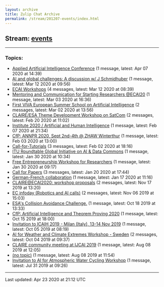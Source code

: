 ```yaml
---
layout: archive
title: Zulip Chat Archive
permalink: /stream/201207-events/index.html
---
```


## Stream: [events](https://claire4ai.github.io/archive/stream/201207-events/index.html)
---

### Topics:

* [Applied Artificial Intelligence Conference](topic/Applied.20Artificial.20Intelligence.20Conference.html) (1 message, latest: Apr 07 2020 at 14:39)
* [AI and global challenges: A discussion w/ J Schmidhuber](topic/AI.20and.20global.20challenges.3A.20A.20discussion.20w.2F.20J.20Schmidhuber.html) (1 message, latest: Mar 12 2020 at 09:56)
* [ECAI  Workshops](topic/ECAI.20.20Workshops.html) (4 messages, latest: Mar 12 2020 at 08:39)
* [Mentoring and Communication for Starting Researchers @ECAI20](topic/Mentoring.20and.20Communication.20for.20Starting.20Researchers.20.40ECAI20.html) (1 message, latest: Mar 03 2020 at 16:36)
* [First VIVA European Summer School on Artificial Intelligence](topic/First.20VIVA.20European.20Summer.20School.20on.20Artificial.20Intelligence.html) (2 messages, latest: Mar 02 2020 at 13:56)
* [CLAIRE/ESA Theme Development Workshop on SatCom](topic/CLAIRE.2FESA.20Theme.20Development.20Workshop.20on.20SatCom.html) (2 messages, latest: Feb 20 2020 at 11:02)
* [Institute 2020 / Artificial and Human Intelligence](topic/Institute.202020.20.2F.20Artificial.20and.20Human.20Intelligence.html) (1 message, latest: Feb 07 2020 at 21:34)
* [CfP: ANNPR 2020, Sept 2nd-4th @ ZHAW Winterthur](topic/CfP.3A.20ANNPR.202020.2C.20Sept.202nd-4th.20.40.20ZHAW.20Winterthur.html) (1 message, latest: Feb 03 2020 at 13:00)
* [Call-for-Tutorials](topic/Call-for-Tutorials.html) (3 messages, latest: Feb 02 2020 at 18:16)
* [ITU Roundtable Global Initiative on AI & Data Commons](topic/ITU.20Roundtable.20Global.20Initiative.20on.20AI.20.26.20Data.20Commons.html) (1 message, latest: Jan 30 2020 at 10:34)
* [Free Entrepreneurship Workshop for Researchers](topic/Free.20Entrepreneurship.20Workshop.20for.20Researchers.html) (1 message, latest: Jan 30 2020 at 09:17)
* [Call for Papers](topic/Call.20for.20Papers.html) (3 messages, latest: Jan 20 2020 at 17:44)
* [German-French collaboration](topic/German-French.20collaboration.html) (1 message, latest: Jan 17 2020 at 11:16)
* [CLAIRE@ECAI2020: workshop proposals](topic/CLAIRE.40ECAI2020.3A.20workshop.20proposals.html) (2 messages, latest: Nov 17 2019 at 13:20)
* [EC infoday (Robotics and AI calls)](topic/EC.20infoday.20(Robotics.20and.20AI.20calls).html) (2 messages, latest: Nov 06 2019 at 15:03)
* [ESA's Collision Avoidance Challenge.](topic/ESA's.20Collision.20Avoidance.20Challenge.2E.html) (1 message, latest: Oct 18 2019 at 13:33)
* [CfP: Artificial Intelligence and Theorem Proving 2020](topic/CfP.3A.20Artificial.20Intelligence.20and.20Theorem.20Proving.202020.html) (1 message, latest: Oct 15 2019 at 18:00)
* [Invitation to ICAIH 2019 - Milan (Italy), 13-14 Nov 2019](topic/Invitation.20to.20ICAIH.202019.20-.20Milan.20(Italy).2C.2013-14.20Nov.202019.html) (1 message, latest: Oct 05 2019 at 08:19)
* [AI for Weather and Climate Extremes Workshop - Sweden](topic/AI.20for.20Weather.20and.20Climate.20Extremes.20Workshop.20-.20Sweden.html) (2 messages, latest: Oct 04 2019 at 09:37)
* [CLAIRE community meeting at IJCAI 2019](topic/CLAIRE.20community.20meeting.20at.20IJCAI.202019.html) (1 message, latest: Aug 08 2019 at 12:05)
* [(no topic)](topic/(no.20topic).html) (1 message, latest: Aug 08 2019 at 11:54)
* [Invitation to AI for Atmospheric Water Cycling Workshop](topic/Invitation.20to.20AI.20for.20Atmospheric.20Water.20Cycling.20Workshop.html) (1 message, latest: Jul 31 2019 at 09:26)

<hr><p>Last updated: Apr 23 2020 at 21:12 UTC</p>